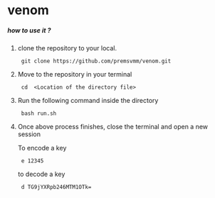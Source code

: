 # venom


##### how to use it ?

1. clone the repository to your local.

        git clone https://github.com/premsvmm/venom.git
        
2. Move to the repository in your terminal        

        cd  <Location of the directory file>

3. Run the following command inside the directory
    
        bash run.sh

4. Once above process finishes, close the terminal and open a new session

    To encode a key
        
        e 12345
        
    to decode a key
        
        d TG9jYXRpb246MTM1OTk=                      
